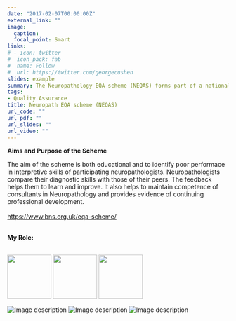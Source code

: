 ```yaml
---
date: "2017-02-07T00:00:00Z"
external_link: ""
image:
  caption: 
  focal_point: Smart
links:
# - icon: twitter
#  icon_pack: fab
#  name: Follow
#  url: https://twitter.com/georgecushen
slides: example
summary: The Neuropathology EQA scheme (NEQAS) forms part of a national system of quality assurance to healthcare organisations that is being maintained and improved.
tags:
- Quality Assurance
title: Neuropath EQA scheme (NEQAS)
url_code: ""
url_pdf: ""
url_slides: ""
url_video: ""
---
```



<b>Aims and Purpose of the Scheme</b>

The aim of the scheme is both educational and to identify poor performace in interpretive skills of participating neuropathologists. Neuropathologists compare their diagnostic skills with those of their peers. The feedback helps them to learn and improve. It also helps to maintain competence of consultants in Neuropathology and provides evidence of continuing professional development. <br>
<br>
https://www.bns.org.uk/eqa-scheme/   <br>
<br>

<b>My Role:</b> <br>
<br>

<p float="left">
  <img src="https://www.bns.org.uk/wp-content/uploads/2019/02/Image-6-300x380.jpg" width="100" />
  <img src="https://www.bns.org.uk/wp-content/uploads/2019/02/gfap-delata-fcd-Copy-300x380.jpg" width="100" /> 
  <img src="https://www.bns.org.uk/wp-content/uploads/2019/02/Image-2-300x380.jpg" width="100" />
</p>

![Image description](https://www.bns.org.uk/wp-content/uploads/2019/02/Image-6-300x380.jpg)
![Image description](https://www.bns.org.uk/wp-content/uploads/2019/02/gfap-delata-fcd-Copy-300x380.jpg)
![Image description](https://www.bns.org.uk/wp-content/uploads/2019/02/Image-2-300x380.jpg)
